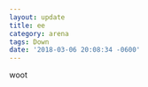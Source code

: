 ```yaml
---
layout: update
title: ee
category: arena
tags: Down
date: '2018-03-06 20:08:34 -0600'
---
```


woot
